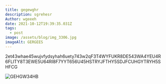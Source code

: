 ```yaml
---
title: gegewghr
description: sgrehesr
Author: wgeeeh
date: 2021-10-12T19:39:35.031Z
tags:
  - post
image: /assets/blog/img_3306.jpg
imageAlt: GERGEES
---
```

2et43whae45wujvfydsyhah6uety743w2qF3T4WYFUKR8DE543WA4YEU4R6FLITY8T3EWE5U64RI8F7YYT656U45HSTRYJFTHY5SDJFCUHGYTRYH5SHFCG







![GEHGW34HB](https://www.netlifycms.org/static/netlify-cms-logo-89325c27d4b56df2c79af749826c6730.svg "3G4ERWGA3Q3H")